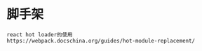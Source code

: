 # 脚手架

    react hot loader的使用
    https://webpack.docschina.org/guides/hot-module-replacement/
    